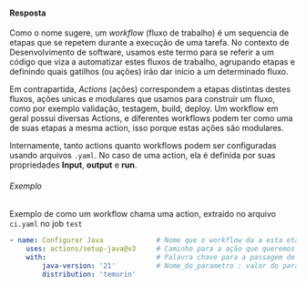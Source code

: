 #### Resposta
Como o nome sugere, um *workflow* (fluxo de trabalho) é um sequencia de etapas que se repetem durante a execução de uma tarefa. No contexto de Desenvolvimento de software, usamos este termo para se referir a um código que viza a automatizar estes fluxos de trabalho, agrupando etapas e definindo quais gatilhos (ou ações) irão dar inicio a um determinado fluxo.

Em contrapartida, *Actions* (ações) correspondem a etapas distintas destes fluxos, ações unicas e modulares que usamos para construir um fluxo, como por exemplo validação, testagem, build, deploy. Um workflow em geral possui diversas Actions, e diferentes workflows podem ter como uma de suas etapas a mesma action, isso porque estas ações são modulares. 

Internamente, tanto actions quanto workflows podem ser configuradas usando arquivos `.yaml`. No caso de uma action, ela é definida por suas propriedades **Input**, **output** e **run**.

###### Exemplo
Exemplo de como um workflow chama uma action, extraido no arquivo `ci.yaml` no job `test`

``` yaml
- name: Configurar Java             # Nome que o workflow da a esta etapa do fluxo
    uses: actions/setup-java@v3     # Caminho para a ação que queremos chamar
    with:                           # Palavra chave para a passagem de parametros (input)
        java-version: '21'          # Nome_do_parametro : valor do parametro (input)
        distribution: 'temurin'
```
